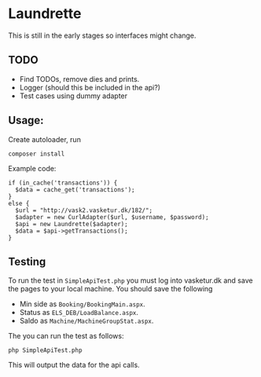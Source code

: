 # Laundrette

This is still in the early stages so interfaces might change.

## TODO

- Find TODOs, remove dies and prints.
- Logger (should this be included in the api?)
- Test cases using dummy adapter

## Usage:

Create autoloader, run

    composer install

Example code:

    if (in_cache('transactions')) {
      $data = cache_get('transactions');
    }
    else {
      $url = "http://vask2.vasketur.dk/182/";
      $adapter = new CurlAdapter($url, $username, $password);
      $api = new Laundrette($adapter);
      $data = $api->getTransactions();
    }

## Testing

To run the test in `SimpleApiTest.php` you must log into vasketur.dk
and save the pages to your local machine. You should save the following

- Min side as `Booking/BookingMain.aspx`.
- Status as `ELS_DEB/LoadBalance.aspx`.
- Saldo as `Machine/MachineGroupStat.aspx`.

The you can run the test as follows:

    php SimpleApiTest.php

This will output the data for the api calls.
